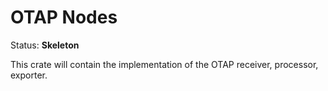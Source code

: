 # OTAP Nodes

Status: **Skeleton**

This crate will contain the implementation of the OTAP receiver, processor,
exporter.